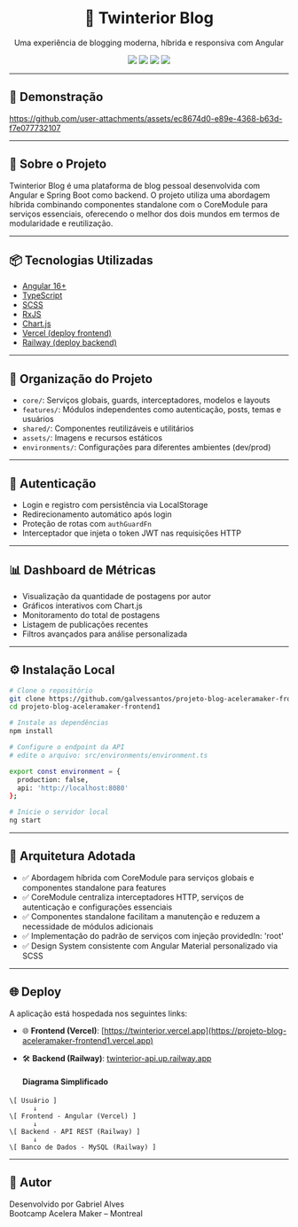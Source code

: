 <h1 align="center">🔁 Twinterior Blog</h1>
<p align="center">Uma experiência de blogging moderna, híbrida e responsiva com Angular</p>

<p align="center">
  <img src="https://img.shields.io/badge/Angular-16-DD0031?style=flat&logo=angular" />
  <img src="https://img.shields.io/badge/TypeScript-Strict-blue?style=flat&logo=typescript" />
  <img src="https://img.shields.io/badge/SCSS-Styled-informational?style=flat&logo=sass" />
  <img src="https://img.shields.io/badge/Vercel-Deploy-black?style=flat&logo=vercel" />
</p>

---

## 🎥 Demonstração

https://github.com/user-attachments/assets/ec8674d0-e89e-4368-b63d-f7e077732107

---

## 🚀 Sobre o Projeto

Twinterior Blog é uma plataforma de blog pessoal desenvolvida com Angular e Spring Boot como backend. O projeto utiliza uma abordagem híbrida combinando componentes standalone com o CoreModule para serviços essenciais, oferecendo o melhor dos dois mundos em termos de modularidade e reutilização.

---

## 📦 Tecnologias Utilizadas

- [Angular 16+](https://angular.io/)
- [TypeScript](https://www.typescriptlang.org/)
- [SCSS](https://sass-lang.com/)
- [RxJS](https://rxjs.dev/)
- [Chart.js](https://www.chartjs.org/)
- [Vercel (deploy frontend)](https://vercel.com/)
- [Railway (deploy backend)](https://railway.app/)

---


## 📁 Organização do Projeto

- `core/`: Serviços globais, guards, interceptadores, modelos e layouts  
- `features/`: Módulos independentes como autenticação, posts, temas e usuários  
- `shared/`: Componentes reutilizáveis e utilitários  
- `assets/`: Imagens e recursos estáticos  
- `environments/`: Configurações para diferentes ambientes (dev/prod)  


---

## 🔐 Autenticação

* Login e registro com persistência via LocalStorage
* Redirecionamento automático após login
* Proteção de rotas com `authGuardFn`
* Interceptador que injeta o token JWT nas requisições HTTP

---

## 📊 Dashboard de Métricas

* Visualização da quantidade de postagens por autor
* Gráficos interativos com Chart.js
* Monitoramento do total de postagens
* Listagem de publicações recentes
* Filtros avançados para análise personalizada

---

## ⚙️ Instalação Local

```bash
# Clone o repositório
git clone https://github.com/galvessantos/projeto-blog-aceleramaker-frontend1.git
cd projeto-blog-aceleramaker-frontend1

# Instale as dependências
npm install

# Configure o endpoint da API
# edite o arquivo: src/environments/environment.ts

export const environment = {
  production: false,
  api: 'http://localhost:8080'
};

# Inicie o servidor local
ng start
```

---

## 🧠 Arquitetura Adotada

* ✅ Abordagem híbrida com CoreModule para serviços globais e componentes standalone para features
* ✅ CoreModule centraliza interceptadores HTTP, serviços de autenticação e configurações essenciais
* ✅ Componentes standalone facilitam a manutenção e reduzem a necessidade de módulos adicionais
* ✅ Implementação do padrão de serviços com injeção providedIn: 'root'
* ✅ Design System consistente com Angular Material personalizado via SCSS

---

## 🌐 Deploy

A aplicação está hospedada nos seguintes links:

* 🌐 **Frontend (Vercel)**: [https://twinterior.vercel.app](https://projeto-blog-aceleramaker-frontend1.vercel.app)
* 🛠 **Backend (Railway)**: [twinterior-api.up.railway.app](https://twinterior-api.up.railway.app)

  #### Diagrama Simplificado

```
\[ Usuário ]
      ↓
\[ Frontend - Angular (Vercel) ]
      ↓
\[ Backend - API REST (Railway) ]
      ↓
\[ Banco de Dados - MySQL (Railway) ]
````

---

## 👤 Autor

Desenvolvido por Gabriel Alves  
Bootcamp Acelera Maker – Montreal

